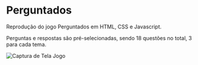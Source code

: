 # Perguntados
 Reprodução do jogo Perguntados em HTML, CSS e Javascript.

 Perguntas e respostas são pré-selecionadas, sendo 18 questões no total, 3 para cada tema.

 ![Captura de Tela Jogo](/Perguntados/Perguntados/IMG/capturaTela.PNG)
